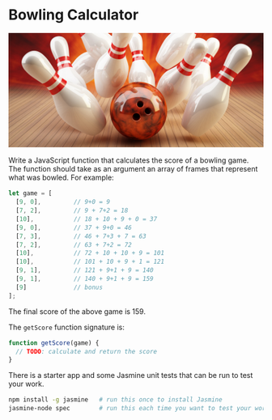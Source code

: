# Bowling Calculator

![bowling](images/bowling.jpg)

Write a JavaScript function that calculates the score of a bowling game. The function should take as an argument an array of frames that represent what was bowled. For example:

```javascript
let game = [
  [9, 0],         // 9+0 = 9
  [7, 2],         // 9 + 7+2 = 18
  [10],           // 18 + 10 + 9 + 0 = 37
  [9, 0],         // 37 + 9+0 = 46
  [7, 3],         // 46 + 7+3 + 7 = 63
  [7, 2],         // 63 + 7+2 = 72
  [10],           // 72 + 10 + 10 + 9 = 101
  [10],           // 101 + 10 + 9 + 1 = 121
  [9, 1],         // 121 + 9+1 + 9 = 140
  [9, 1],         // 140 + 9+1 + 9 = 159
  [9]             // bonus
];
```

The final score of the above game is 159.

The `getScore` function signature is:

```javascript
function getScore(game) {
  // TODO: calculate and return the score
}
```

There is a starter app and some Jasmine unit tests that can be run to test your work.

```bash
npm install -g jasmine   # run this once to install Jasmine
jasmine-node spec        # run this each time you want to test your work
```
